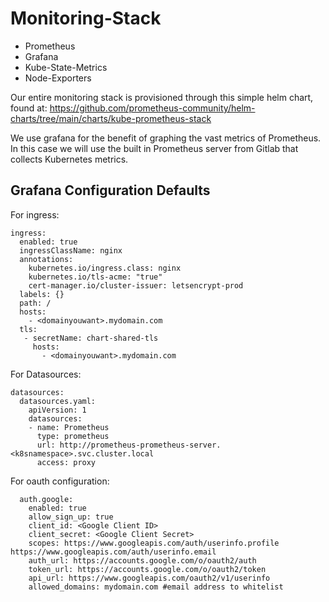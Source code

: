 # Monitoring-Stack
- Prometheus
- Grafana
- Kube-State-Metrics
- Node-Exporters

Our entire monitoring stack is provisioned through this simple helm chart, found at: https://github.com/prometheus-community/helm-charts/tree/main/charts/kube-prometheus-stack

We use grafana for the benefit of graphing the vast metrics of Prometheus. In this case we will use the built in Prometheus server from Gitlab that collects Kubernetes metrics.

## Grafana Configuration Defaults

For ingress:

```
ingress:
  enabled: true
  ingressClassName: nginx
  annotations: 
    kubernetes.io/ingress.class: nginx
    kubernetes.io/tls-acme: "true"
    cert-manager.io/cluster-issuer: letsencrypt-prod
  labels: {}
  path: /
  hosts:
    - <domainyouwant>.mydomain.com
  tls: 
   - secretName: chart-shared-tls
     hosts:
       - <domainyouwant>.mydomain.com
```

For Datasources:

```
datasources:
  datasources.yaml:
    apiVersion: 1
    datasources:
    - name: Prometheus
      type: prometheus
      url: http://prometheus-prometheus-server.<k8snamespace>.svc.cluster.local
      access: proxy
```

For oauth configuration:

```
  auth.google:
    enabled: true
    allow_sign_up: true
    client_id: <Google Client ID>
    client_secret: <Google Client Secret>
    scopes: https://www.googleapis.com/auth/userinfo.profile https://www.googleapis.com/auth/userinfo.email
    auth_url: https://accounts.google.com/o/oauth2/auth
    token_url: https://accounts.google.com/o/oauth2/token
    api_url: https://www.googleapis.com/oauth2/v1/userinfo
    allowed_domains: mydomain.com #email address to whitelist
```
